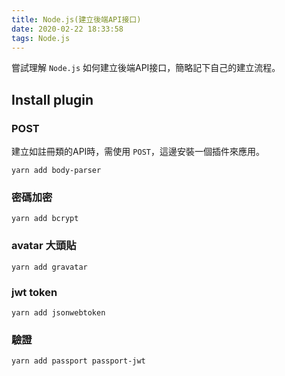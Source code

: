 ```yaml
---
title: Node.js(建立後端API接口)
date: 2020-02-22 18:33:58
tags: Node.js
---
```

嘗試理解 `Node.js` 如何建立後端API接口，簡略記下自己的建立流程。
<!--more-->
## Install plugin
### POST
建立如註冊類的API時，需使用 `POST`，這邊安裝一個插件來應用。
```
yarn add body-parser
```
### 密碼加密
```
yarn add bcrypt
```
### avatar 大頭貼
```
yarn add gravatar
```
### jwt token
```
yarn add jsonwebtoken
```
### 驗證
```
yarn add passport passport-jwt
```